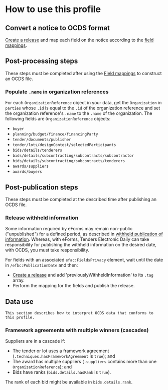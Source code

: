 # How to use this profile

## Convert a notice to OCDS format

[Create a release](operations.md#create-a-release) and map each field on the notice according to the [field mappings](mapping).

## Post-processing steps

These steps must be completed after using the [Field mappings](mapping) to construct an OCDS file.

### Populate `.name` in organization references

For each `OrganizationReference` object in your data, get the `Organization` in `parties` whose `.id` is equal to the `.id` of the organization reference and set the organization reference's `.name` to the `.name` of the organization. The following fields are `OrganizationReference` objects:

* `buyer`
* `planning/budget/finance/financingParty`
* `tender/documents/publisher`
* `tender/lots/designContest/selectedParticipants`
* `bids/details/tenderers`
* `bids/details/subcontracting/subcontracts/subcontractor`
* `bids/details/subcontracting/subcontracts/tenderers`
* `awards/suppliers`
* `awards/buyers`

## Post-publication steps

These steps must be completed at the described time after publishing an OCDS file.

### Release withheld information

Some information required by eForms may remain non-public ("unpublished") for a defined period, as described in [withheld publication of information](https://docs.ted.europa.eu/eforms/latest/schema/withheld-publication.html). Whereas, with eForms, Tenders Electronic Daily can take responsibility for publishing the withheld information on the desired date, with OCDS, you must take responsibility.

For fields with an associated `efac:FieldsPrivacy` element, wait until the date in `/efbc:PublicationDate` and then:

* [Create a release](operations.md#create-a-release) and add 'previouslyWithheldInformation' to its `.tag` array.
* Perform the mapping for the fields and publish the release.

## Data use

```{admonition} Summary
This section describes how to interpret OCDS data that conforms to this profile.
```

### Framework agreements with multiple winners (cascades)

Suppliers are in a cascade if:

* The tender or lot uses a framework agreement (`.techniques.hasFrameworkAgreement` is `true`); and
* The award has multiple suppliers (`.suppliers` contains more than one `OrganizationReference`); and
* Bids have ranks (`bids.details.hasRank` is `true`).

The rank of each bid might be available in `bids.details.rank`.
